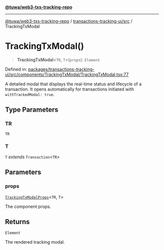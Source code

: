 [**@tuwa/web3-txs-tracking-repo**](../../../README.md)

***

[@tuwa/web3-txs-tracking-repo](../../../README.md) / [transactions-tracking-ui/src](../README.md) / TrackingTxModal

# TrackingTxModal()

> **TrackingTxModal**\<`TR`, `T`\>(`props`): `Element`

Defined in: [packages/transactions-tracking-ui/src/components/TrackingTxModal/TrackingTxModal.tsx:77](https://github.com/TuwaIO/web3-transactions-tracking/blob/abe6a4ef558cb29a4aef96fbcfa8c4d1e494d79d/packages/transactions-tracking-ui/src/components/TrackingTxModal/TrackingTxModal.tsx#L77)

A detailed modal that displays the real-time status and lifecycle of a transaction.
It opens automatically for transactions initiated with `withTrackedModal: true`.

## Type Parameters

### TR

`TR`

### T

`T` *extends* `Transaction`\<`TR`\>

## Parameters

### props

[`TrackingTxModalProps`](../interfaces/TrackingTxModalProps.md)\<`TR`, `T`\>

The component props.

## Returns

`Element`

The rendered tracking modal.
